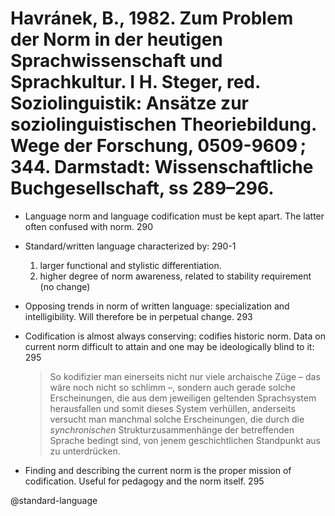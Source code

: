 # Havránek, B., 1982. Zum Problem der Norm in der heutigen Sprachwissenschaft und Sprachkultur.  I H. Steger, red. Soziolinguistik: Ansätze zur soziolinguistischen Theoriebildung. Wege der Forschung, 0509-9609 ; 344. Darmstadt: Wissenschaftliche Buchgesellschaft, ss 289–296.

- Language norm and language codification must be kept apart. The latter often confused with norm. 290

- Standard/written language characterized by: 290-1
  1. larger functional and stylistic differentiation.
  2. higher degree of norm awareness, related to stability requirement (no change)

- Opposing trends in norm of written language: specialization and intelligibility. Will therefore be in perpetual change. 293

- Codification is almost always conserving: codifies historic norm. Data on current norm difficult to attain and one may be ideologically blind to it: 295

  > So kodifizier man einerseits nicht nur viele archaische Züge – das wäre noch nicht so schlimm –, sondern auch gerade solche Erscheinungen, die aus dem jeweiligen geltenden Sprachsystem herausfallen und somit dieses System verhüllen, anderseits versucht man manchmal solche Erscheinungen, die durch die *synchronischen* Strukturzusammenhänge der betreffenden Sprache bedingt sind, von jenem geschichtlichen Standpunkt aus zu unterdrücken.

- Finding and describing the current norm is the proper mission of codification. Useful for pedagogy and the norm itself. 295

@standard-language

